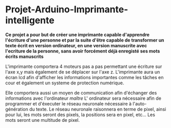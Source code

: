 # Projet-Arduino-Imprimante-intelligente

**Ce projet a pour but de créer une imprimante capable d'apprendre l'écriture d'une personne et par la suite d'être capable de transformer un texte écrit en version ordinateur,  en une version manuscrite avec l'ecriture de la personne, sans avoir forcément déjà enregisté ses mots écrits manuscrits**

L'imprimante comportera 4 moteurs pas a pas permettant une écriture sur l'axe x,y mais également de se déplacer sur l'axe z.
L'imprimante aura un écran lcd afin d'afficher les informations importantes comme les tâches en cour et également un systeme 
de protection numérique.

Elle comportera aussi un moyen de communication afin d'échanger des informations avec l'ordinateur *maître*
L' ordinateur sera nécessaire afin de programmer et d'éxecuter le réseau neuronale nécessaire à l'auto-génération 
du texte.
Le réseau neuronale raisonnera en terme de pixel, ainsi pour lui, les mots seront des pixels, la positions sera en pixel, etc...
Les mots seront une multitude de pixel.
